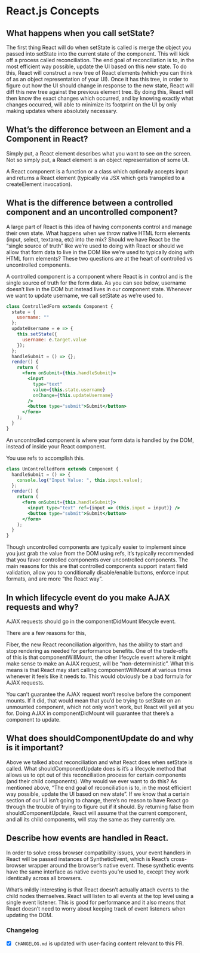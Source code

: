 # React.js Concepts

## What happens when you call setState?

The first thing React will do when setState is called is merge the object you passed into setState into the current state of the component. This will kick off a process called reconciliation. The end goal of reconciliation is to, in the most efficient way possible, update the UI based on this new state. To do this, React will construct a new tree of React elements (which you can think of as an object representation of your UI). Once it has this tree, in order to figure out how the UI should change in response to the new state, React will diff this new tree against the previous element tree. By doing this, React will then know the exact changes which occurred, and by knowing exactly what changes occurred, will able to minimize its footprint on the UI by only making updates where absolutely necessary.

## What’s the difference between an Element and a Component in React?

Simply put, a React element describes what you want to see on the screen. Not so simply put, a React element is an object representation of some UI.

A React component is a function or a class which optionally accepts input and returns a React element (typically via JSX which gets transpiled to a createElement invocation).

## What is the difference between a controlled component and an uncontrolled component?

A large part of React is this idea of having components control and manage their own state. What happens when we throw native HTML form elements (input, select, textarea, etc) into the mix? Should we have React be the “single source of truth” like we’re used to doing with React or should we allow that form data to live in the DOM like we’re used to typically doing with HTML form elements? These two questions are at the heart of controlled vs uncontrolled components.

A controlled component is a component where React is in control and is the single source of truth for the form data. As you can see below, username doesn’t live in the DOM but instead lives in our component state. Whenever we want to update username, we call setState as we’re used to.

```jsx
class ControlledForm extends Component {
  state = {
    username: ""
  };
  updateUsername = e => {
    this.setState({
      username: e.target.value
    });
  };
  handleSubmit = () => {};
  render() {
    return (
      <form onSubmit={this.handleSubmit}>
        <input
          type="text"
          value={this.state.username}
          onChange={this.updateUsername}
        />
        <button type="submit">Submit</button>
      </form>
    );
  }
}
```

An uncontrolled component is where your form data is handled by the DOM, instead of inside your React component.

You use refs to accomplish this.

```jsx
class UnControlledForm extends Component {
  handleSubmit = () => {
    console.log("Input Value: ", this.input.value);
  };
  render() {
    return (
      <form onSubmit={this.handleSubmit}>
        <input type="text" ref={input => (this.input = input)} />
        <button type="submit">Submit</button>
      </form>
    );
  }
}
```

Though uncontrolled components are typically easier to implement since you just grab the value from the DOM using refs, it’s typically recommended that you favor controlled components over uncontrolled components. The main reasons for this are that controlled components support instant field validation, allow you to conditionally disable/enable buttons, enforce input formats, and are more “the React way”.

## In which lifecycle event do you make AJAX requests and why?

AJAX requests should go in the componentDidMount lifecycle event.

There are a few reasons for this,

Fiber, the new React reconciliation algorithm, has the ability to start and stop rendering as needed for performance benefits. One of the trade-offs of this is that componentWillMount, the other lifecycle event where it might make sense to make an AJAX request, will be “non-deterministic”. What this means is that React may start calling componentWillMount at various times whenever it feels like it needs to. This would obviously be a bad formula for AJAX requests.

You can’t guarantee the AJAX request won’t resolve before the component mounts. If it did, that would mean that you’d be trying to setState on an unmounted component, which not only won’t work, but React will yell at you for. Doing AJAX in componentDidMount will guarantee that there’s a component to update.

## What does shouldComponentUpdate do and why is it important?

Above we talked about reconciliation and what React does when setState is called. What shouldComponentUpdate does is it’s a lifecycle method that allows us to opt out of this reconciliation process for certain components (and their child components). Why would we ever want to do this? As mentioned above, “The end goal of reconciliation is to, in the most efficient way possible, update the UI based on new state”. If we know that a certain section of our UI isn’t going to change, there’s no reason to have React go through the trouble of trying to figure out if it should. By returning false from shouldComponentUpdate, React will assume that the current component, and all its child components, will stay the same as they currently are.

## Describe how events are handled in React.

In order to solve cross browser compatibility issues, your event handlers in React will be passed instances of SyntheticEvent, which is React’s cross-browser wrapper around the browser’s native event. These synthetic events have the same interface as native events you’re used to, except they work identically across all browsers.

What’s mildly interesting is that React doesn’t actually attach events to the child nodes themselves. React will listen to all events at the top level using a single event listener. This is good for performance and it also means that React doesn’t need to worry about keeping track of event listeners when updating the DOM.


### Changelog
- [x] <code>CHANGELOG.md</code> is updated with user-facing content relevant to this PR.
